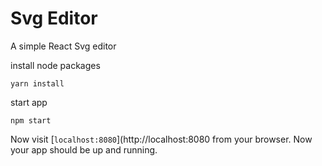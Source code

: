 # Svg Editor

A simple React Svg editor

install node packages
```
yarn install
```
start app
```
npm start
```

Now visit [`localhost:8080`](http://localhost:8080 from your browser. Now your app should be up and running.
